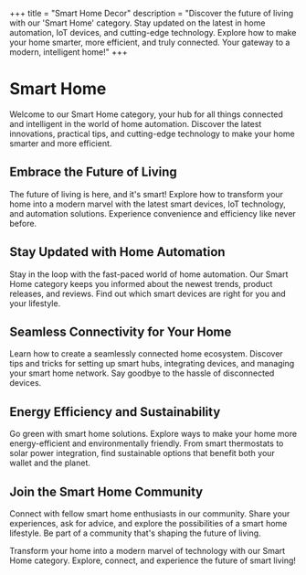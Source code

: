 +++
title = "Smart Home Decor"
description = "Discover the future of living with our 'Smart Home' category. Stay updated on the latest in home automation, IoT devices, and cutting-edge technology. Explore how to make your home smarter, more efficient, and truly connected. Your gateway to a modern, intelligent home!"
+++

# Smart Home

Welcome to our Smart Home category, your hub for all things connected and intelligent in the world of home automation. Discover the latest innovations, practical tips, and cutting-edge technology to make your home smarter and more efficient.

## Embrace the Future of Living

The future of living is here, and it's smart! Explore how to transform your home into a modern marvel with the latest smart devices, IoT technology, and automation solutions. Experience convenience and efficiency like never before.

## Stay Updated with Home Automation

Stay in the loop with the fast-paced world of home automation. Our Smart Home category keeps you informed about the newest trends, product releases, and reviews. Find out which smart devices are right for you and your lifestyle.

## Seamless Connectivity for Your Home

Learn how to create a seamlessly connected home ecosystem. Discover tips and tricks for setting up smart hubs, integrating devices, and managing your smart home network. Say goodbye to the hassle of disconnected devices.

## Energy Efficiency and Sustainability

Go green with smart home solutions. Explore ways to make your home more energy-efficient and environmentally friendly. From smart thermostats to solar power integration, find sustainable options that benefit both your wallet and the planet.

## Join the Smart Home Community

Connect with fellow smart home enthusiasts in our community. Share your experiences, ask for advice, and explore the possibilities of a smart home lifestyle. Be part of a community that's shaping the future of living.

Transform your home into a modern marvel of technology with our Smart Home category. Explore, connect, and experience the future of smart living!
